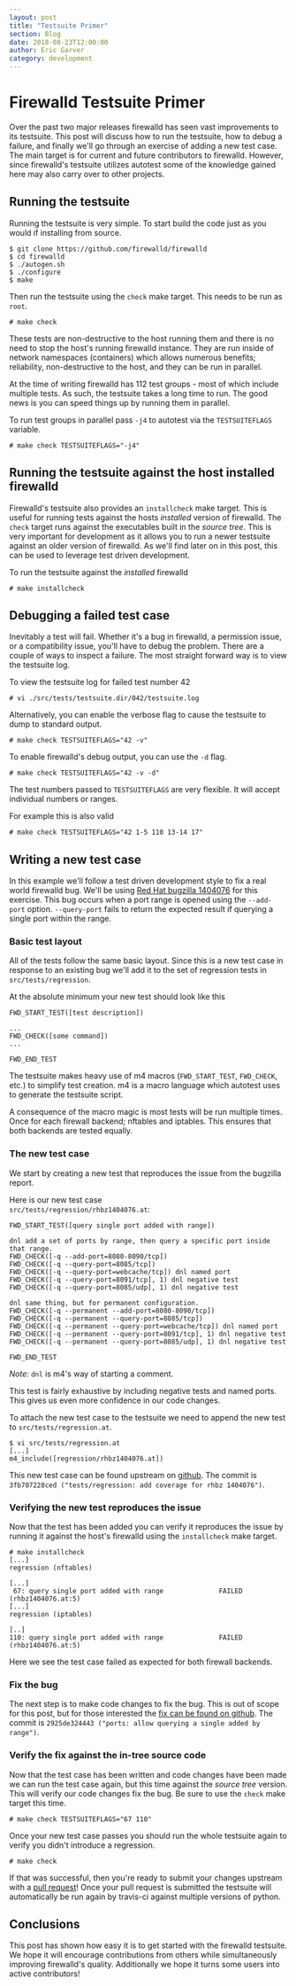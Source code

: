 ```yaml
---
layout: post
title: "Testsuite Primer"
section: Blog
date: 2018-08-23T12:00:00
author: Eric Garver
category: development
---
```


# Firewalld Testsuite Primer

Over the past two major releases firewalld has seen vast improvements to its
testsuite. This post will discuss how to run the testsuite, how to debug a
failure, and finally we'll go through an exercise of adding a new test case.
The main target is for current and future contributors to firewalld. However,
since firewalld's testsuite utilizes autotest some of the knowledge gained here
may also carry over to other projects.

## Running the testsuite

Running the testsuite is very simple. To start build the code just as you would
if installing from source.

    $ git clone https://github.com/firewalld/firewalld
    $ cd firewalld
    $ ./autogen.sh
    $ ./configure
    $ make

Then run the testsuite using the `check` make target. This needs to be run as
`root`.

    # make check

These tests are non-destructive to the host running them and there is no need
to stop the host's running firewalld instance. They are run inside of network
namespaces (containers) which allows numerous benefits; reliability,
non-destructive to the host, and they can be run in parallel.

At the time of writing firewalld has 112 test groups - most of which include
multiple tests. As such, the testsuite takes a long time to run. The good news
is you can speed things up by running them in parallel.

To run test groups in parallel pass `-j4` to autotest via the `TESTSUITEFLAGS`
variable.

    # make check TESTSUITEFLAGS="-j4"

## Running the testsuite against the host installed firewalld

Firewalld's testsuite also provides an `installcheck` make target. This is
useful for running tests against the hosts *installed* version of firewalld.
The `check` target runs against the executables built in the *source tree*.
This is very important for development as it allows you to run a newer
testsuite against an older version of firewalld. As we'll find later on in this
post, this can be used to leverage test driven development.

To run the testsuite against the *installed* firewalld

    # make installcheck

## Debugging a failed test case

Inevitably a test will fail. Whether it's a bug in firewalld, a permission
issue, or a compatibility issue, you'll have to debug the problem. There are a
couple of ways to inspect a failure. The most straight forward way is to view
the testsuite log.

To view the testsuite log for failed test number 42

    # vi ./src/tests/testsuite.dir/042/testsuite.log

Alternatively, you can enable the verbose flag to cause the testsuite to dump
to standard output.

    # make check TESTSUITEFLAGS="42 -v"

To enable firewalld's debug output, you can use the `-d` flag.

    # make check TESTSUITEFLAGS="42 -v -d"

The test numbers passed to `TESTSUITEFLAGS` are very flexible. It will accept
individual numbers or ranges.

For example this is also valid

    # make check TESTSUITEFLAGS="42 1-5 110 13-14 17"

## Writing a new test case

In this example we'll follow a test driven development style to fix a real
world firewalld bug. We'll be using [Red Hat bugzilla 1404076](https://bugzilla.redhat.com/show_bug.cgi?id=1404076) for this
exercise. This bug occurs when a port range is opened using the `--add-port`
option. `--query-port` fails to return the expected result if querying a
single port within the range.

### Basic test layout

All of the tests follow the same basic layout. Since this is a new test case in
response to an existing bug we'll add it to the set of regression tests in
`src/tests/regression`.

At the absolute minimum your new test should look like this

    FWD_START_TEST([test description])

    ...
    FWD_CHECK([some command])
    ...

    FWD_END_TEST

The testsuite makes heavy use of m4 macros (`FWD_START_TEST`, `FWD_CHECK`,
etc.) to simplify test creation. m4 is a macro language which autotest uses to
generate the testsuite script.

A consequence of the macro magic is most tests will be run multiple times.
Once for each firewall backend; nftables and iptables. This ensures that both
backends are tested equally.

### The new test case

We start by creating a new test that reproduces the issue from the bugzilla
report.

Here is our new test case  
`src/tests/regression/rhbz1404076.at`:

    FWD_START_TEST([query single port added with range])
    
    dnl add a set of ports by range, then query a specific port inside that range.
    FWD_CHECK([-q --add-port=8080-8090/tcp])
    FWD_CHECK([-q --query-port=8085/tcp])
    FWD_CHECK([-q --query-port=webcache/tcp]) dnl named port
    FWD_CHECK([-q --query-port=8091/tcp], 1) dnl negative test
    FWD_CHECK([-q --query-port=8085/udp], 1) dnl negative test
    
    dnl same thing, but for permanent configuration.
    FWD_CHECK([-q --permanent --add-port=8080-8090/tcp])
    FWD_CHECK([-q --permanent --query-port=8085/tcp])
    FWD_CHECK([-q --permanent --query-port=webcache/tcp]) dnl named port
    FWD_CHECK([-q --permanent --query-port=8091/tcp], 1) dnl negative test
    FWD_CHECK([-q --permanent --query-port=8085/udp], 1) dnl negative test
    
    FWD_END_TEST

*Note*: `dnl` is m4's way of starting a comment.

This test is fairly exhaustive by including negative tests and named ports.
This gives us even more confidence in our code changes.

To attach the new test case to the testsuite we need to append the new test to
`src/tests/regression.at`.

    $ vi src/tests/regression.at
    [...]
    m4_include([regression/rhbz1404076.at])

This new test case can be found upstream on [github](https://github.com/firewalld/firewalld/commit/3fb707228ced1b45c059b8c745dac6482232b887).
The commit is `3fb707228ced ("tests/regression: add coverage for rhbz 1404076")`.

### Verifying the new test reproduces the issue

Now that the test has been added you can verify it reproduces the issue by
running it against the host's firewalld using the `installcheck` make target.

    # make installcheck
    [...]
    regression (nftables)
    
    [...]
     67: query single port added with range              FAILED (rhbz1404076.at:5)
    [...]
    regression (iptables)
    
    [..]
    110: query single port added with range              FAILED (rhbz1404076.at:5)

Here we see the test case failed as expected for both firewall backends.

### Fix the bug

The next step is to make code changes to fix the bug. This is out of scope for
this post, but for those interested the [fix can be found on github](https://github.com/firewalld/firewalld/commit/2925de324443eb4567c02d1608a256327e4f3fe3).
The commit is `2925de324443 ("ports: allow querying a single added by range")`.

### Verify the fix against the in-tree source code

Now that the test case has been written and code changes have been made we can
run the test case again, but this time against the *source tree* version. This
will verify our code changes fix the bug. Be sure to use the `check` make
target this time.

    # make check TESTSUITEFLAGS="67 110"

Once your new test case passes you should run the whole testsuite again to
verify you didn't introduce a regression.

    # make check

If that was successful, then you're ready to submit your changes upstream with
a [pull request](https://github.com/firewalld/firewalld/pulls)! Once your pull request is submitted the testsuite will
automatically be run again by travis-ci against multiple versions of python.

## Conclusions

This post has shown how easy it is to get started with the firewalld testsuite.
We hope it will encourage contributions from others while simultaneously
improving firewalld's quality. Additionally we hope it turns some users into
active contributors!
